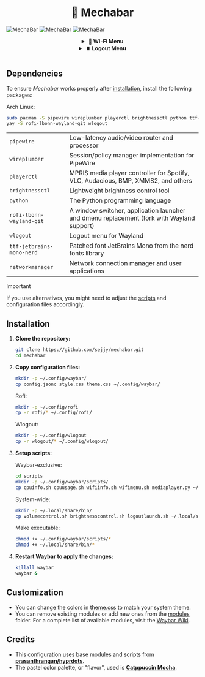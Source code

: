 <h1 align="center" style="border-style: none;">🤖 Mechabar</h1>

![MechaBar](/assets/v1.3.1-1.png)
![MechaBar](/assets/v1.3.1-2.png)
![MechaBar](/assets/v1.3.1-3.png)

<div align="center">
    <details>
        <summary><strong>&nbsp;🛜 Wi-Fi Menu</strong></summary>
        <br>
        <img src="assets/wifimenu.png" alt="Wi-Fi Menu" />
    </details>
</div>

<div align="center">
    <details>
        <summary><strong>&nbsp;⏸️ Logout Menu</strong></summary>
        <br>
        <table>
            <tr>
                <td><img src="assets/logout-1.0.png" alt="Logout Menu 1.0" /></td>
                <td><img src="assets/logout-1.1.png" alt="Logout Menu 1.1" /></td>
            </tr>
            <tr>
                <td><img src="assets/logout-2.0.png" alt="Logout Menu 2.0" /></td>
                <td><img src="assets/logout-2.1.png" alt="Logout Menu 2.1" /></td>
            </tr>
        </table>
    </details>
</div>

#

## Dependencies

To ensure _Mechabar_ works properly after [installation](#installation), install the following packages:

Arch Linux:

```bash
sudo pacman -S pipewire wireplumber playerctl brightnessctl python ttf-jetbrains-mono-nerd networkmanager
yay -S rofi-lbonn-wayland-git wlogout
```

|                           |                                                                                           |
| ------------------------- | ----------------------------------------------------------------------------------------- |
| `pipewire`                | Low-latency audio/video router and processor                                              |
| `wireplumber`             | Session/policy manager implementation for PipeWire                                        |
| `playerctl`               | MPRIS media player controller for Spotify, VLC, Audacious, BMP, XMMS2, and others         |
| `brightnessctl`           | Lightweight brightness control tool                                                       |
| `python`                  | The Python programming language                                                           |
| `rofi-lbonn-wayland-git`  | A window switcher, application launcher and dmenu replacement (fork with Wayland support) |
| `wlogout`                 | Logout menu for Wayland                                                                   |
| `ttf-jetbrains-mono-nerd` | Patched font JetBrains Mono from the nerd fonts library                                   |
| `networkmanager`          | Network connection manager and user applications                                          |

> [!IMPORTANT]
> If you use alternatives, you might need to adjust the [scripts](/scripts/) and configuration files accordingly.

## Installation

1. **Clone the repository:**

   ```bash
   git clone https://github.com/sejjy/mechabar.git
   cd mechabar
   ```

2. **Copy configuration files:**

   ```bash
   mkdir -p ~/.config/waybar/
   cp config.jsonc style.css theme.css ~/.config/waybar/
   ```

   Rofi:

   ```bash
   mkdir -p ~/.config/rofi
   cp -r rofi/* ~/.config/rofi/
   ```

   Wlogout:

   ```bash
   mkdir -p ~/.config/wlogout
   cp -r wlogout/* ~/.config/wlogout/
   ```

3. **Setup scripts:**

   Waybar-exclusive:

   ```bash
   cd scripts
   mkdir -p ~/.config/waybar/scripts/
   cp cpuinfo.sh cpuusage.sh wifiinfo.sh wifimenu.sh mediaplayer.py ~/.config/waybar/scripts/
   ```

   System-wide:

   ```bash
   mkdir -p ~/.local/share/bin/
   cp volumecontrol.sh brightnesscontrol.sh logoutlaunch.sh ~/.local/share/bin/
   ```

   Make executable:

   ```bash
   chmod +x ~/.config/waybar/scripts/*
   chmod +x ~/.local/share/bin/*
   ```

4. **Restart Waybar to apply the changes:**

   ```bash
   killall waybar
   waybar &
   ```

## Customization

- You can change the colors in [theme.css](/theme.css) to match your system theme.
- You can remove existing modules or add new ones from the [modules](/modules/) folder. For a complete list of available modules, visit the [Waybar Wiki](https://github.com/Alexays/Waybar/wiki).

## Credits

- This configuration uses base modules and scripts from **[prasanthrangan/hyprdots](https://github.com/prasanthrangan/hyprdots)**.
- The pastel color palette, or "flavor", used is **[Catppuccin Mocha](https://github.com/catppuccin/catppuccin/blob/main/docs/style-guide.md)**.
